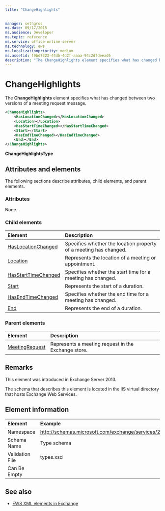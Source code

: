 ```yaml
---
title: "ChangeHighlights"
 
 
manager: sethgros
ms.date: 09/17/2015
ms.audience: Developer
ms.topic: reference
ms.service: office-online-server
ms.technology: ews
ms.localizationpriority: medium
ms.assetid: f9bd7323-44db-4d2f-aaaa-94c2dfdeead6
description: "The ChangeHighlights element specifies what has changed between two versions of a meeting request message."
---
```


# ChangeHighlights

The **ChangeHighlights** element specifies what has changed between two versions of a meeting request message. 
  
```XML
<ChangeHighlights>
    <HasLocationChanged></HasLocationChanged>
    <Location></Location>
    <HasStartTimeChanged></HasStartTimeChanged>
    <Start></Start>
    <HasEndTimeChanged></HasEndTimeChanged>
    <End></End>
</ChangeHighlights>
```

 **ChangeHighlightsType**
## Attributes and elements

The following sections describe attributes, child elements, and parent elements.
  
### Attributes

None.
  
### Child elements

|**Element**|**Description**|
|:-----|:-----|
|[HasLocationChanged](haslocationchanged.md) <br/> |Specifies whether the location property of a meeting has changed.  <br/> |
|[Location](location.md) <br/> |Represents the location of a meeting or appointment.  <br/> |
|[HasStartTimeChanged](hasstarttimechanged.md) <br/> |Specifies whether the start time for a meeting has changed.  <br/> |
|[Start](start.md) <br/> |Represents the start of a duration.  <br/> |
|[HasEndTimeChanged](hasendtimechanged.md) <br/> |Specifies whether the end time for a meeting has changed.  <br/> |
|[End ](end-ex15websvcsotherref.md) <br/> |Represents the end of a duration.  <br/> |
   
### Parent elements

|**Element**|**Description**|
|:-----|:-----|
|[MeetingRequest](meetingrequest.md) <br/> |Represents a meeting request in the Exchange store.  <br/> |
   
## Remarks

This element was introduced in Exchange Server 2013.
  
The schema that describes this element is located in the IIS virtual directory that hosts Exchange Web Services.
  
## Element information

| Element | Example |
|:-----|:-----|
|Namespace  <br/> |http://schemas.microsoft.com/exchange/services/2006/types  <br/> |
|Schema Name  <br/> |Type schema  <br/> |
|Validation File  <br/> |types.xsd  <br/> |
|Can Be Empty  <br/> ||
   
## See also



- [EWS XML elements in Exchange](ews-xml-elements-in-exchange.md)


